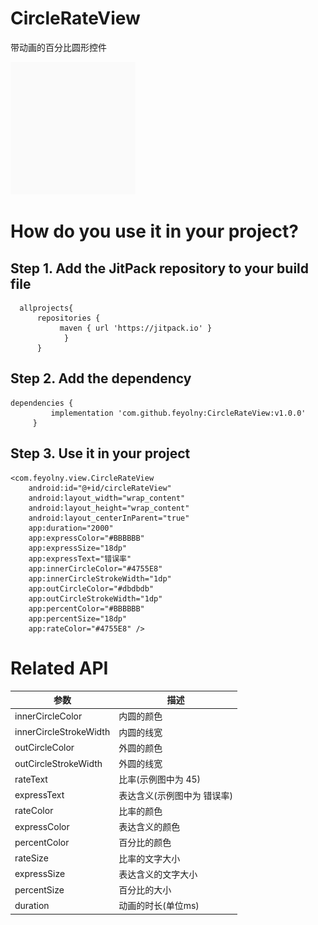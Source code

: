 # CircleRateView
 带动画的百分比圆形控件
 
 ![image](https://raw.githubusercontent.com/feyolny/RelatedPictureCollection/master/CircleRateView/Video_2019-04-19_172345.gif)

# How do you use it in your project?
## Step 1. Add the JitPack repository to your build file

      allprojects{
          repositories {
		       maven { url 'https://jitpack.io' }
		        }
	      }
 
## Step 2. Add the dependency
 
    dependencies {
	         implementation 'com.github.feyolny:CircleRateView:v1.0.0'
	     }
 
 ## Step 3. Use it in your project
 
    <com.feyolny.view.CircleRateView
        android:id="@+id/circleRateView"
        android:layout_width="wrap_content"
        android:layout_height="wrap_content"
        android:layout_centerInParent="true"
        app:duration="2000"
        app:expressColor="#BBBBBB"
        app:expressSize="18dp"
        app:expressText="错误率"
        app:innerCircleColor="#4755E8"
        app:innerCircleStrokeWidth="1dp"
        app:outCircleColor="#dbdbdb"
        app:outCircleStrokeWidth="1dp"
        app:percentColor="#BBBBBB"
        app:percentSize="18dp"
        app:rateColor="#4755E8" />
 
 # Related API
 
  参数 | 描述 
  -|-
  innerCircleColor|内圆的颜色
  innerCircleStrokeWidth|内圆的线宽
  outCircleColor|外圆的颜色
  outCircleStrokeWidth|外圆的线宽
  rateText|比率(示例图中为 45)
  expressText|表达含义(示例图中为 错误率)
  rateColor|比率的颜色
  expressColor|表达含义的颜色
  percentColor|百分比的颜色
  rateSize|比率的文字大小
  expressSize|表达含义的文字大小
  percentSize|百分比的大小
  duration|动画的时长(单位ms)
  
